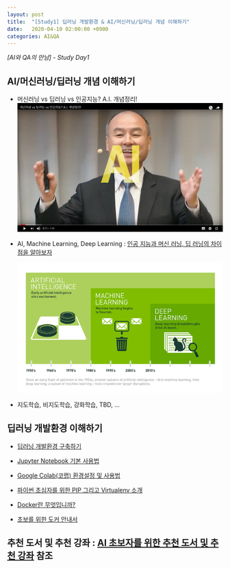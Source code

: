 ```yaml
---
layout: post
title:  "[Study1] 딥러닝 개발환경 & AI/머신러닝/딥러닝 개념 이해하기"
date:   2020-04-10 02:00:00 +0900
categories: AI&QA
---
```


*[AI와 QA의 만남] - Study Day1*

## AI/머신러닝/딥러닝 개념 이해하기

- 머신러닝 vs 딥러닝 vs 인공지능? A.I. 개념정리!
  [![AI 개념정리 동영상](/img/ai-concept-youtube.png)](https://www.youtube.com/watch?v=arbbhHyRP90)

- AI, Machine Learning, Deep Learning : [인공 지능과 머신 러닝, 딥 러닝의 차이점을 알아보자](https://blogs.nvidia.co.kr/2016/08/03/difference_ai_learning_machinelearning/)

    ![ai-machinelearning-deeplearning](/img/ai-machinelearning-deeplearning.png)

- 지도학습, 비지도학습, 강화학습, TBD, ... 

## 딥러닝 개발환경 이해하기

- [딥러닝 개발환경 구축하기](https://sungalex.github.io/developer/2020/04/06/딥러닝-개발환경-구축하기-Windows.html#ide(visual-studio-code)-설치하기)

- [Jupyter Notebook 기본 사용법](https://greeksharifa.github.io/references/2019/01/26/Jupyter-usage/#jupyter의-기본-사용법)

- [Google Colab(코랩) 환경설정 및 사용법](https://theorydb.github.io/dev/2019/08/23/dev-ml-colab/)

- [파이썬 초심자를 위한 PIP 그리고 Virtualenv 소개](https://medium.com/@dan_kim/파이썬-초심자를-위한-pip-그리고-virtualenv-소개-a53512fab3c2)

- [Docker란 무엇입니까?](https://aws.amazon.com/ko/docker/)

- [초보를 위한 도커 안내서](https://subicura.com/2017/01/19/docker-guide-for-beginners-1.html)

## 추천 도서 및 추천 강좌 : [AI 초보자를 위한 추천 도서 및 추천 강좌][recommendation] 참조

[recommendation]: https://sungalex.github.io/ai&asr/ai&nlp/ai&qa/ai&vision/python/2020/04/09/AI-추천도서-추천강좌.html
